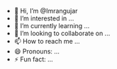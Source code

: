 - 👋 Hi, I’m @Imrangujar
- 👀 I’m interested in ...
- 🌱 I’m currently learning ...
- 💞️ I’m looking to collaborate on ...
- 📫 How to reach me ...
- 😄 Pronouns: ...
- ⚡ Fun fact: ...

<!---
Imrangujar/Imrangujar is a ✨ special ✨ repository because its `README.md` (this file) appears on your GitHub profile.
You can click the Preview link to take a look at your changes.
--->
